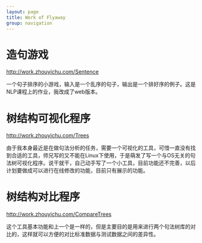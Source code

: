 ```yaml
---
layout: page
title: Work of Flyaway
group: navigation
---
```


# 造句游戏

http://work.zhouyichu.com/Sentence

一个句子排序的小游戏，输入是一个乱序的句子，输出是一个排好序的例子。这是NLP课程上的作业，我改成了web版本。

# 树结构可视化程序

http://work.zhouyichu.com/Trees

由于我本身最近是在做句法分析的任务，需要一个可视化的工具，可惜一直没有找到合适的工具，师兄写的又不能在Linux下使用，于是萌发了写一个与OS无关的句法树可视化程序。说干就干，自己动手写了一个小工具，目前功能还不完善，以后计划要做成可以进行在线修改的功能，目前只有展示的功能。

# 树结构对比程序

http://work.zhouyichu.com/CompareTrees

这个工具基本功能和上一个是一样的，但是主要目的是用来进行两个句法树库的对比的，这样就可以方便的对比标准数据与测试数据之间的差异性。
